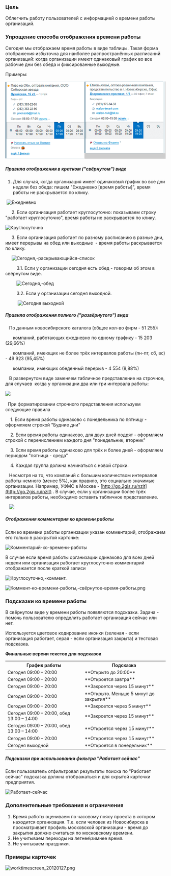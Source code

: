 ### Цель

Облегчить работу пользователей с информацией о времени работы организаций.&nbsp;

### Упрощение способа отображения времени работы

Сегодня мы отображаем время работы в виде таблицы. Такая форма отображения избыточна для наиболее распространённых расписаний организаций: когда&nbsp;организации&nbsp;имеют одинаковый график во все рабочие дни без обеда и фиксированные выходные.&nbsp;

Примеры:&nbsp;

![](./img/schedule-table.png "График работы в виде таблицы")

##### Правила отображения в кратком ("свёрнутом") виде

1.  Для случая, когда организация имеет одинаковый график во все дни недели без обеда: пишем "Ежедневно [время работы]", время работы не раскрывается по клику.&nbsp;

&nbsp;![](http://confluence.2gis.local/download/attachments/79137469/%D0%95%D0%B6%D0%B5%D0%B4%D0%BD%D0%B5%D0%B2%D0%BD%D0%BE.png?version=1&modificationDate=1328845959000 "Ежедневно")

&nbsp; &nbsp; &nbsp;2. Если организация работает круглосуточно: показываем строку "работает круглосуточно", время работы не&nbsp;раскрывается&nbsp;по клику.

![](http://confluence.2gis.local/download/attachments/79137469/%D0%9A%D1%80%D1%83%D0%B3%D0%BB%D0%BE%D1%81%D1%83%D1%82%D0%BE%D1%87%D0%BD%D0%BE.png?version=1&modificationDate=1328846256000 "Круглосуточно")

&nbsp; &nbsp; &nbsp;3. Если организация работает по разному расписанию в разные дни, имеет перерывы на обед или выходные &nbsp;- время работы раскрывается по клику.

&nbsp; &nbsp; &nbsp;![](http://confluence.2gis.local/download/attachments/79137469/%D0%A1%D0%B5%D0%B3%D0%BE%D0%B4%D0%BD%D1%8F%2C-%D1%80%D0%B0%D1%81%D0%BA%D1%80%D1%8B%D0%B2%D0%B0%D1%8E%D1%89%D0%B8%D0%B9%D1%81%D1%8F-%D1%81%D0%BF%D0%B8%D1%81%D0%BE%D0%BA.png?version=1&modificationDate=1328846936000 "Сегодня,-раскрывающийся-список")

&nbsp; &nbsp; &nbsp; &nbsp; &nbsp;3.1. Если у организации сегодня есть обед - говорим об этом в свёрнутом виде.

&nbsp; &nbsp; &nbsp; &nbsp; &nbsp;![](http://confluence.2gis.local/download/attachments/79137469/%D0%A1%D0%B5%D0%B3%D0%BE%D0%B4%D0%BD%D1%8F%2C-%D0%BE%D0%B1%D0%B5%D0%B4.png?version=1&modificationDate=1328847035000 "Сегодня,-обед")

&nbsp; &nbsp; &nbsp; &nbsp; &nbsp;3.2. Если у организации сегодня выходной.

&nbsp; &nbsp; &nbsp; &nbsp; &nbsp;&nbsp;![](http://confluence.2gis.local/download/attachments/79137469/%D0%A1%D0%B5%D0%B3%D0%BE%D0%B4%D0%BD%D1%8F---%D0%B2%D1%8B%D1%85%D0%BE%D0%B4%D0%BD%D0%BE%D0%B9.png?version=1&modificationDate=1328847135000 "Сегодня выходной")

##### Правила отображения полного ("развёрнутого") вида

&nbsp; &nbsp;По данным новосибирского каталога (общее кол-во фирм - 51 255):

&nbsp; &nbsp; &nbsp; компаний, работающих ежедневно по одному графику -&nbsp;15 203 (29,66%)

&nbsp; &nbsp; &nbsp; компаний, имеющих не более трёх интервалов работы (пн-пт, сб, вс) - 49 923 (95,45%)

&nbsp; &nbsp; &nbsp;&nbsp;компании, имеющих обеденный перерыв - 4 554 (8,88%)<span style="color: rgb(34,34,34);">&nbsp;</span>

&nbsp; &nbsp;В развернутом виде заменяем табличное представление на строчное, для случаев &nbsp;когда у организации два или три интервала работы:

![](http://confluence.2gis.local/download/attachments/79137469/%D0%92%D1%80%D0%B5%D0%BC%D1%8F+%D1%80%D0%B0%D0%B1%D0%BE%D1%82%D1%8B+-+%D1%81%D1%82%D1%80%D0%BE%D0%BA%D0%B0%D0%BC%D0%B8.png?version=1&modificationDate=1329876625000)

&nbsp; При форматировании строчного представления используем следующие правила

&nbsp; &nbsp; 1. Если время работы одинаково с понедельника по пятницу - оформляем строкой "Будние дни"

&nbsp; &nbsp; 2. Если время работы одинаково, для двух дней подрят - оформляем строкой с перечислением каждого дня "понедельник, вторник"

&nbsp; &nbsp; 3. Если время работы одинаково для трёх и более дней - оформляем периодом "пятница - среда"

&nbsp; &nbsp; 4. Каждая группа должна начинаться с новой строки.&nbsp;

&nbsp; &nbsp;Несмотря на то, что компаний с большим количеством интервалов работы немного (менее 5%), как правило, это социально значимые организации. Например,&nbsp;УФМС в Москве&nbsp;-&nbsp;[http://go.2gis.ru/nzit](http://go.2gis.ru/nzit)&nbsp;. В случае, если у&nbsp;организации более трёх интервалов работы,&nbsp;необходимо оставить табличное представление.&nbsp;

&nbsp; &nbsp;![](http://confluence.2gis.local/download/attachments/79137469/%D0%92%D1%80%D0%B5%D0%BC%D1%8F+%D1%80%D0%B0%D0%B1%D0%BE%D1%82%D1%8B+-+%D1%82%D0%B0%D0%B1%D0%BB%D0%B8%D1%87%D0%BD%D0%BE%D0%B5.png?version=1&modificationDate=1329876718000)

##### Отображения комментария ко времени работы

Если ко времени работы организации указан комментарий, отображаем его только в раскрытой карточке:&nbsp;

![](http://confluence.2gis.local/download/attachments/79137469/%D0%9A%D1%80%D1%83%D0%B3%D0%BB%D0%BE%D1%81%D1%83%D1%82%D0%BE%D1%87%D0%BD%D0%BE%2C-%D0%BA%D0%BE%D0%BC%D0%BC%D0%B5%D0%BD%D1%82.png?version=1&modificationDate=1328849981000 "Комментарий-ко-времени-работы")

В случае если время работы организации одинаково для всех дней недели или организация работает круглосуточно комментарий отображается после краткой записи

![](http://confluence.2gis.local/download/attachments/79137469/%D0%9A%D1%80%D1%83%D0%B3%D0%BB%D0%BE%D1%81%D1%83%D1%82%D0%BE%D1%87%D0%BD%D0%BE%2C-%D0%BA%D0%BE%D0%BC%D0%BC%D0%B5%D0%BD%D1%82.png?version=1&modificationDate=1328849981000 "Круглосуточно,-коммент.")&nbsp;

![](http://confluence.2gis.local/download/attachments/79137469/%D0%9A%D0%BE%D0%BC%D0%BC%D0%B5%D0%BD%D1%82-%D0%BA%D0%BE-%D0%B2%D1%80%D0%B5%D0%BC%D0%B5%D0%BD%D0%B8-%D1%80%D0%B0%D0%B1%D0%BE%D1%82%D1%8B%2C-%D1%81%D0%B2%D1%91%D1%80%D0%BD%D1%83%D1%82%D0%BE%D0%B5-%D0%B2%D1%80%D0%B5%D0%BC%D1%8F-%D1%80%D0%B0%D0%B1%D0%BE%D1%82%D1%8B.png?version=1&modificationDate=1328848459000 "Коммент-ко-времени-работы,-свёрнутое-время-работы.png")

### Подсказки ко времени работы

В свёрнутом виде у времени работы появляются подсказки. Задача - помочь пользователю определить работает организация сейчас или нет.

Используется цветовое кодирование иконки (зеленая - если организация работает, серая - если организация закрыта) и тестовая подсказка.

**Финальные версии текстов для подсказок**
<table>
    <tr>
        <th>График работы </th>
        <th>Подсказка</th>
    </tr>
    <tr>
        <td>Сегодня 09:00 – 20:00 </td>
        <td>**Открыто до 20:00**</td>
    </tr>
    <tr>
        <td>Сегодня 09:00 – 20:00 </td>
        <td>**Откроется завтра**</td>
    </tr>
    <tr>
        <td>Сегодня 09:00 – 20:00 </td>
        <td>**Закроется через 15 минут**</td>
    </tr>
    <tr>
        <td>Сегодня 09:00 – 20:00 </td>
        <td>**Открыто. Меньше 5 минут до закрытия**</td>
    </tr>
    <tr>
        <td>Сегодня 09:00 – 20:00 </td>
        <td>**Закроется через 5 минут**</td>
    </tr>
    <tr>
        <td>Сегодня 09:00 – 20:00, обед 13:00 – 14:00 </td>
        <td>**Закроется через 15 минут**</td>
    </tr>
    <tr>
        <td>Сегодня 09:00 – 20:00, обед 13:00 – 14:00</td>
        <td>**Откроется через 15 минут**</td>
    </tr>
    <tr>
        <td>Сегодня 09:00 – 20:00 </td>
        <td>**Откроется через 15 минут**</td>
    </tr>
    <tr>
        <td>Сегодня выходной</td>
        <td>**Откроется в понедельник**</td>
    </tr>
</table>


##### Подсказки при использовании фильтра "Работает сейчас"

Если пользователь отфильтровал результаты поиска по "Работает сейчас" подсказка должна отображаться и для скрытой карточки предприятия.&nbsp;

![](http://confluence.2gis.local/download/attachments/79137469/%D0%A0%D0%B0%D0%B1%D0%BE%D1%82%D0%B0%D0%B5%D1%82-%D1%81%D0%B5%D0%B9%D1%87%D0%B0%D1%81.png?version=1&modificationDate=1328858857000 "Работает-сейчас")

### Дополнительные требования и&nbsp;ограничения

1.  Время работы оцениваем по часовому поясу проекта в котором находится организация. Т.е. если человек из Новосибирска в просматривает профиль московской организации - время до закрытия должно считаться по московскому времени.&nbsp;
2.  Не учитываем переходы на летнее\зимнее время.
3.  Не учитываем праздники.

### Примеры карточек


![](http://confluence.2gis.local/download/attachments/79137469/worktimescreen_20120127.png?version=1&modificationDate=1328859505000 "worktimescreen_20120127.png")
